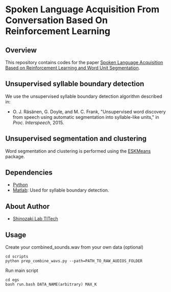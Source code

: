 Spoken Language Acquisition From Conversation Based On Reinforcement Learning
=====================================================



Overview
--------
This repository contains codes for the paper [Spoken Language Acquisition Based on Reinforcement Learning and Word Unit Segmentation](https://ieeexplore.ieee.org/abstract/document/9053326). 


Unsupervised syllable boundary detection
----------------------------------------
We use the unsupervised syllable boundary detection algorithm described in:

- O. J. Räsänen, G. Doyle, and M. C. Frank, "Unsupervised word discovery from
  speech using automatic segmentation into syllable-like units," in *Proc.
  Interspeech*, 2015.


Unsupervised segmentation and clustering
----------------------------------------
Word segmentation and clustering is performed using the
[ESKMeans](https://github.com/kamperh/eskmeans/tree/master/eskmeans) package. 


Dependencies
------------
- [Python](https://www.python.org/)
- [Matlab](https://www.mathworks.com/): Used for syllable boundary detection.


About Author
-------------
- [Shinozaki Lab TITech](http://www.ts.ip.titech.ac.jp/)

Usage
-----
Create your combined_sounds.wav from your own data (optional)
```
cd scripts
python prep_combine_wavs.py --path=PATH_TO_RAW_AUDIOS_FOLDER
```
Run main script
```
cd egs
bash run.bash DATA_NAME(arbitrary) MAX_K
```